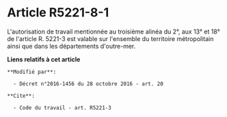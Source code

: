 # Article R5221-8-1

L'autorisation de travail mentionnée au troisième alinéa du 2°, aux 13° et 18° de l'article R. 5221-3 est valable sur
l'ensemble du territoire métropolitain ainsi que dans les départements d'outre-mer.

**Liens relatifs à cet article**

	**Modifié par**:

	  - Décret n°2016-1456 du 28 octobre 2016 - art. 20

	**Cite**:

	  - Code du travail - art. R5221-3
